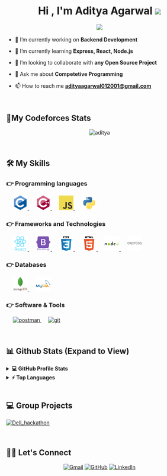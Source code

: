 <h1 align="center">Hi , I'm Aditya Agarwal <img src="https://media.giphy.com/media/hvRJCLFzcasrR4ia7z/giphy.gif" width="35"></h1>
<p align="center">
  <a href="https://github.com/DenverCoder1/readme-typing-svg"><img src="https://readme-typing-svg.herokuapp.com?lines=Computer+Engineering+Student;Problem+Solver&center=true&width=500&height=50"></a>
</p>

- 🔭 I’m currently working on **Backend Development**

- 🌱 I’m currently learning **Express, React, Node.js**

- 👯 I’m looking to collaborate with **any Open Source Project**

- 💬 Ask me about **Competetive Programming**

- 📫 How to reach me **adityaagarwal012001@gmail.com**

<!-- - ⚡ Fun fact **!false, it's funny because it's true.** -->
<br>


## 👊My Codeforces Stats
  <p align="center"><img src="https://codeforces-stats-api.herokuapp.com/stats?username=aditya_01&theme=1" alt="aditya"  /></p>
<!--  ![Codeforces Stats Card](https://codeforces-stats-api.herokuapp.com/stats?username=aditya_01&theme=1) </p> -->
 <br/>

## 🛠️ My Skills

### 👉 Programming languages

<p align="left"> 
  &emsp; 
  <a href="https://www.cprogramming.com/" target="_blank"> <img src="https://raw.githubusercontent.com/devicons/devicon/master/icons/c/c-original.svg" alt="c" width="40" height="40"/> </a>
  &emsp;
  <a href="https://www.w3schools.com/cpp/" target="_blank"> <img src="https://raw.githubusercontent.com/devicons/devicon/master/icons/cplusplus/cplusplus-original.svg" alt="cplusplus" width="40" height="40"/> </a> 
  &emsp;
   <a href="https://developer.mozilla.org/en-US/docs/Web/JavaScript" target="_blank"> <img src="https://raw.githubusercontent.com/devicons/devicon/master/icons/javascript/javascript-original.svg" alt="javascript" width="40" height="40"/> </a>
  &emsp;
  <a href="https://www.python.org" target="_blank"> <img src="https://raw.githubusercontent.com/devicons/devicon/master/icons/python/python-original.svg" alt="python" width="40" height="40"/> </a>
</p>

### 👉 Frameworks and Technologies
<p align="left"> 
  &emsp; 
  <a href="https://reactjs.org/" target="_blank"> <img src="https://raw.githubusercontent.com/devicons/devicon/master/icons/react/react-original-wordmark.svg" alt="react" width="40" height="40"/> </a>  
  &emsp;
  <a href="https://getbootstrap.com" target="_blank"> <img src="https://raw.githubusercontent.com/devicons/devicon/master/icons/bootstrap/bootstrap-plain-wordmark.svg" alt="bootstrap" width="40" height="40"/> </a>
   &emsp;
  <a href="https://www.w3schools.com/css/" target="_blank"> <img src="https://raw.githubusercontent.com/devicons/devicon/master/icons/css3/css3-original-wordmark.svg" alt="css3" width="40" height="40"/> </a>
   &emsp;
  <a href="https://www.w3.org/html/" target="_blank"> <img src="https://raw.githubusercontent.com/devicons/devicon/master/icons/html5/html5-original-wordmark.svg" alt="html5" width="40" height="40"/> </a> 
  &emsp; 
   <a href="https://nodejs.org" target="_blank"> <img src="https://raw.githubusercontent.com/devicons/devicon/master/icons/nodejs/nodejs-original-wordmark.svg" alt="nodejs" width="40" height="40"/> </a>  
  &emsp;
  <a href="https://expressjs.com" target="_blank"> <img src="https://raw.githubusercontent.com/devicons/devicon/master/icons/express/express-original-wordmark.svg" alt="express" width="40" height="40"/> </a>
</p>

### 👉 Databases 
<p align="left">
  &emsp;
    <a href="https://www.mongodb.com/" target="_blank"> <img src="https://raw.githubusercontent.com/devicons/devicon/master/icons/mongodb/mongodb-original-wordmark.svg" alt="mongodb" width="40" height="40"/> </a>
  &emsp;
    <a href="https://www.mysql.com/" target="_blank"> <img src="https://raw.githubusercontent.com/devicons/devicon/master/icons/mysql/mysql-original-wordmark.svg" alt="mysql" width="40" height="40"/> </a>
 </p>
  

 ### 👉 Software & Tools
  
<p>
  &emsp;
     <a href="https://postman.com" target="_blank"> <img src="https://www.vectorlogo.zone/logos/getpostman/getpostman-icon.svg" alt="postman" width="40" height="40"/> </a> 
  &emsp;
    <a href="https://git-scm.com/" target="_blank"> <img src="https://www.vectorlogo.zone/logos/git-scm/git-scm-icon.svg" alt="git" width="40" height="40"/> </a>
</p>

<br/>

## 📊 Github Stats (Expand to View) 


<details> 
  <summary><b>💻 GitHub Profile Stats</b></summary>
  <br/>
  <p align="center">
    <a href="https://github.com/anuraghazra/github-readme-stats"><img alt="Aditya's Github Stats" src="https://github-readme-stats.vercel.app/api?username=suniladityajatni&show_icons=true&count_private=true&theme=algolia" height="192px"/></a> 
  </p>
  <br/>
    
</details>




<details>
  <summary><b>⚡ Top Languages</b></summary>
  <br/>
  
  <p align="center">
    <img src="https://github-readme-stats.vercel.app/api/top-langs?username=suniladityajatni&show_icons=true&locale=en&layout=compact&theme=algolia" alt="aditya" height="192px"/>
  </p>
 
  <br/>
  <b>Note:</b> Top languages is only a metric of the languages my public code consists of and doesn't reflect experience or skill level.
  <br/>

</details>

  <br/>
  
  ## :computer: Group Projects 
  
  <p align="left">
  <a href="https://github.com/mohit-kumar-behera/dell-hackers"><img width="282" src="https://denvercoder1-github-readme-stats.vercel.app/api/pin/?username=shubham0112&repo=Dell_hackathon&theme=algolia&bg_color=1F222E&title_color=388fe0&icon_color=F8D866&hide_border=true&show_icons=false" alt="Dell_hackathon"></a>
  </p>
  <br/>
  
## 🙋‍♀️ Let's Connect
<p align="center">
	<a href="mailto:adityaagarwal012001@gmail.com"><img src="https://img.icons8.com/bubbles/50/000000/gmail.png" alt="Gmail"/></a>
	<a href="https://github.com/suniladityajatni"><img src="https://img.icons8.com/bubbles/50/000000/github.png" alt="GitHub"/></a>
	<a href="https://www.linkedin.com/in/aditya-agarwal-6a6065214/"><img src="https://img.icons8.com/bubbles/50/000000/linkedin.png" alt="LinkedIn"/></a>

	
</p>

<!-- ## My Codeforces Stats
![Codeforces Stats Card](https://codeforces-stats-api.herokuapp.com/stats?username=aditya_01&theme=1) -->

<!-- ## Badges
[![Badge](https://cp-logo.vercel.app/codechef/aditya_0)](https://www.codechef.com/users/aditya_0) -->

<!-- ## Github Stats -->
<!-- ![bibhabasu's github stats](https://github-readme-stats.vercel.app/api?username=suniladityajatni&show_icons=true&hide_border=true&theme=dracula) -->

<!-- ## Cp stats
![alt text]( https://cp-cards.herokuapp.com?name=Aditya_Agarwal&codeforces=aditya_01&codechef=aditya_0 ) -->
<!-- <img src="https://cp-cards.herokuapp.com?name=Gennady Korotkevich&codeforces=tourist&codechef=gennady.korotkevich&atcoder=tourist"></img> -->
<!--
**suniladityajatni/suniladityajatni** is a ✨ _special_ ✨ repository because its `README.md` (this file) appears on your GitHub profile.

Here are some ideas to get you started:

- 🔭 I’m currently working on ...
- 🌱 I’m currently learning ...
- 👯 I’m looking to collaborate on ...
- 🤔 I’m looking for help with ...
- 💬 Ask me about ...
- 📫 How to reach me: ...
- 😄 Pronouns: ...
- ⚡ Fun fact: ...
-->
